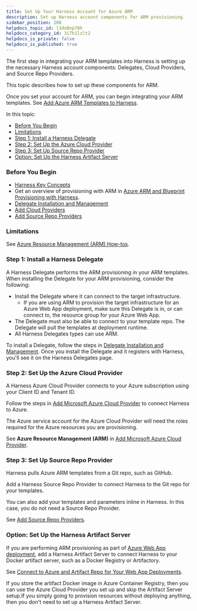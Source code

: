 ```yaml
---
title: Set Up Your Harness Account for Azure ARM
description: Set up Harness account components for ARM provisioning.
sidebar_position: 200
helpdocs_topic_id: l3do0np70h
helpdocs_category_id: 3i7h1lzlt2
helpdocs_is_private: false
helpdocs_is_published: true
---
```


The first step in integrating your ARM templates into Harness is setting up the necessary Harness account components: Delegates, Cloud Providers, and Source Repo Providers.

This topic describes how to set up these components for ARM.

Once you set your account for ARM, you can begin integrating your ARM templates. See [Add Azure ARM Templates to Harness](add-azure-arm-templates.md).

In this topic:

* [Before You Begin](set-up-your-harness-account-for-azure-arm.md#before-you-begin)
* [Limitations](set-up-your-harness-account-for-azure-arm.md#limitations)
* [Step 1: Install a Harness Delegate](set-up-your-harness-account-for-azure-arm.md#step-1-install-a-harness-delegate)
* [Step 2: Set Up the Azure Cloud Provider](set-up-your-harness-account-for-azure-arm.md#step-2-set-up-the-azure-cloud-provider)
* [Step 3: Set Up Source Repo Provider](set-up-your-harness-account-for-azure-arm.md#step-3-set-up-source-repo-provider)
* [Option: Set Up the Harness Artifact Server](set-up-your-harness-account-for-azure-arm.md#option-set-up-the-harness-artifact-server)

### Before You Begin

* [Harness Key Concepts](../../../starthere-firstgen/harness-key-concepts.md)
* Get an overview of provisioning with ARM in [Azure ARM and Blueprint Provisioning with Harness](../../concepts-cd/deployment-types/azure-arm-and-blueprint-provision-with-harness.md).
* [Delegate Installation and Management](../../../firstgen-platform/account/manage-delegates/delegate-installation.md)
* [Add Cloud Providers](../../../firstgen-platform/account/manage-connectors/cloud-providers.md)
* [Add Source Repo Providers](../../../firstgen-platform/account/manage-connectors/add-source-repo-providers.md)

### Limitations

See [Azure Resource Management (ARM) How-tos](azure-arm-and-blueprint-how-tos.md).

### Step 1: Install a Harness Delegate

A Harness Delegate performs the ARM provisioning in your ARM templates. When installing the Delegate for your ARM provisioning, consider the following:

* Install the Delegate where it can connect to the target infrastructure.
	+ If you are using ARM to provision the target infrastructure for an Azure Web App deployment, make sure this Delegate is in, or can connect to, the resource group for your Azure Web App.
* The Delegate must also be able to connect to your template repo. The Delegate will pull the templates at deployment runtime.
* All Harness Delegates types can use ARM.

To install a Delegate, follow the steps in [Delegate Installation and Management](../../../firstgen-platform/account/manage-delegates/delegate-installation.md). Once you install the Delegate and it registers with Harness, you'll see it on the Harness Delegates page.

### Step 2: Set Up the Azure Cloud Provider

A Harness Azure Cloud Provider connects to your Azure subscription using your Client ID and Tenant ID.

Follow the steps in [Add Microsoft Azure Cloud Provider](../../../firstgen-platform/account/manage-connectors/add-microsoft-azure-cloud-provider.md) to connect Harness to Azure.

The Azure service account for the Azure Cloud Provider will need the roles required for the Azure resources you are provisioning.

See **Azure Resource Management (ARM)** in [Add Microsoft Azure Cloud Provider](../../../firstgen-platform/account/manage-connectors/add-microsoft-azure-cloud-provider.md).

### Step 3: Set Up Source Repo Provider

Harness pulls Azure ARM templates from a Git repo, such as GitHub.

Add a Harness Source Repo Provider to connect Harness to the Git repo for your templates.

You can also add your templates and parameters inline in Harness. In this case, you do not need a Source Repo Provider.

See [Add Source Repo Providers](../../../firstgen-platform/account/manage-connectors/add-source-repo-providers.md).

### Option: Set Up the Harness Artifact Server

If you are performing ARM provisioning as part of [Azure Web App deployment](../azure-webapp-category/azure-web-app-deployments-overview.md), add a Harness Artifact Server to connect Harness to your Docker artifact server, such as a Docker Registry or Artifactory.

See [Connect to Azure and Artifact Repo for Your Web App Deployments](../azure-webapp-category/connect-to-azure-for-web-app-deployments.md).

If you store the artifact Docker image in Azure Container Registry, then you can use the Azure Cloud Provider you set up and skip the Artifact Server setup.If you simply going to provision resources without deploying anything, then you don't need to set up a Harness Artifact Server.

